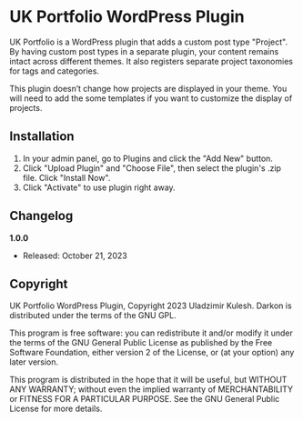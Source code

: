 # UK Portfolio WordPress Plugin

UK Portfolio is a WordPress plugin that adds a custom post type "Project". By having custom post types in a separate plugin, your content remains intact across different themes. It also registers separate project taxonomies for tags and categories.

This plugin doesn’t change how projects are displayed in your theme. You will need to add the some templates if you want to customize the display of projects.

## Installation

1. In your admin panel, go to Plugins and click the "Add New" button.
2. Click "Upload Plugin" and "Choose File", then select the plugin's .zip file. Click "Install Now".
3. Click "Activate" to use plugin right away.

## Changelog

**1.0.0**
* Released: October 21, 2023

## Copyright

UK Portfolio WordPress Plugin, Copyright 2023 Uladzimir Kulesh.
Darkon is distributed under the terms of the GNU GPL.

This program is free software: you can redistribute it and/or modify
it under the terms of the GNU General Public License as published by
the Free Software Foundation, either version 2 of the License, or
(at your option) any later version.

This program is distributed in the hope that it will be useful,
but WITHOUT ANY WARRANTY; without even the implied warranty of
MERCHANTABILITY or FITNESS FOR A PARTICULAR PURPOSE. See the
GNU General Public License for more details.
